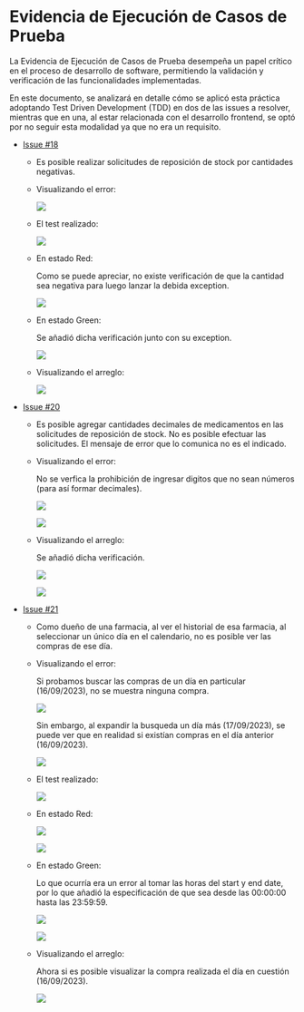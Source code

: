 # Evidencia de Ejecución de Casos de Prueba

La Evidencia de Ejecución de Casos de Prueba desempeña un papel crítico en el proceso de desarrollo de software, permitiendo la validación y verificación de las funcionalidades implementadas. 

En este documento, se analizará en detalle cómo se aplicó esta práctica adoptando Test Driven Development (TDD) en dos de las issues a resolver, mientras que en una, al estar relacionada con el desarrollo frontend, se optó por no seguir esta modalidad ya que no era un requisito.

- [Issue #18](https://github.com/IngSoft-ISA2-2023-2/obligatorio-mazziotti-macedo-torres/issues/18)
    - Es posible realizar solicitudes de reposición de stock por cantidades negativas.
      
    - Visualizando el error:
      
      ![](../Imágenes/Issue%20%2318/Issue%20%2318%20-%20Error.png)

    - El test realizado:
      
      ![](../Imágenes/Issue%20%2318/Issue%20%2318%20-%20Test.png)
      
    - En estado Red:
 
      Como se puede apreciar, no existe verificación de que la cantidad sea negativa para luego lanzar la debida exception.
 
      ![](../Imágenes/Issue%20%2318/Issue%20%2318%20-%20Red.png)
      
    - En estado Green:
 
      Se añadió dicha verificación junto con su exception. 
 
      ![](../Imágenes/Issue%20%2318/Issue%20%2318%20-%20Green.png)

    - Visualizando el arreglo:
      
      ![](../Imágenes/Issue%20%2318/Issue%20%2318%20-%20Fixed.jpg)

- [Issue #20](https://github.com/IngSoft-ISA2-2023-2/obligatorio-mazziotti-macedo-torres/issues/20)
    - Es posible agregar cantidades decimales de medicamentos en las solicitudes de reposición de stock. No es posible efectuar las solicitudes. El mensaje de error que lo comunica no es el indicado.

    - Visualizando el error:

      No se verfica la prohibición de ingresar digitos que no sean números (para así formar decimales).

      ![](../Imágenes/Issue%20%2320/Issue%20%2320%20-%20Code%20Error.png)
      
      ![](../Imágenes/Issue%20%2320/Issue%20%2320%20-%20Error.png)

    - Visualizando el arreglo:
      
      Se añadió dicha verificación. 

      ![](../Imágenes/Issue%20%2320/Issue%20%2320%20-%20Code%20Fixed.png)

      ![](../Imágenes/Issue%20%2320/Issue%20%2320%20-%20Fixed.jpg)

- [Issue #21](https://github.com/IngSoft-ISA2-2023-2/obligatorio-mazziotti-macedo-torres/issues/21)
    - Como dueño de una farmacia, al ver el historial de esa farmacia, al seleccionar un único día en el calendario, no es posible ver las compras de ese día.
      
    - Visualizando el error:

      Si probamos buscar las compras de un día en particular (16/09/2023), no se muestra ninguna compra.
      
      ![](../Imágenes/Issue%20%2321/Issue%20%2321%20-%20Error%20(1).png)

      Sin embargo, al expandir la busqueda un día más (17/09/2023), se puede ver que en realidad si existían compras en el día anterior (16/09/2023).

      ![](../Imágenes/Issue%20%2321/Issue%20%2321%20-%20Error%20(2).png)

    - El test realizado:
      
      ![](../Imágenes/Issue%20%2321/Issue%20%2321%20-%20Test.jpg)
      
    - En estado Red:
 
      ![](../Imágenes/Issue%20%2321/Issue%20%2321%20-%20Red%20(1).png)

      ![](../Imágenes/Issue%20%2321/Issue%20%2321%20-%20Red%20(2).png)
      
    - En estado Green:
 
      Lo que ocurría era un error al tomar las horas del start y end date, por lo que añadió la especificación de que sea desde las 00:00:00 hasta las 23:59:59. 
 
      ![](../Imágenes/Issue%20%2321/Issue%20%2321%20-%20Green%20(1).png)

      ![](../Imágenes/Issue%20%2321/Issue%20%2321%20-%20Green%20(2).png)

    - Visualizando el arreglo:

      Ahora si es posible visualizar la compra realizada el día en cuestión (16/09/2023).
      
      ![](../Imágenes/Issue%20%2321/Issue%20%2321%20-%20Fixed.png)      
